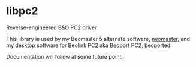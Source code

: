 # libpc2

Reverse-engineered B&O PC2 driver

This library is used by my Beomaster 5 alternate software, [neomaster](https://github.com/toresbe/neomaster), and my desktop software for Beolink PC2 aka Beoport PC2, [beoported](https://github.com/toresbe/beoported).

Documentation will follow at some future point.
